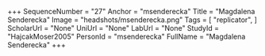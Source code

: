 +++
SequenceNumber = "27"
Anchor = "msenderecka"
Title = "Magdalena Senderecka"
Image = "headshots/msenderecka.png"
Tags = [ "replicator", ]
ScholarUrl = "None"
UniUrl = "None"
LabUrl = "None"
StudyId = "HajcakMoser2005"
PersonId = "msenderecka"
FullName = "Magdalena Senderecka"
+++